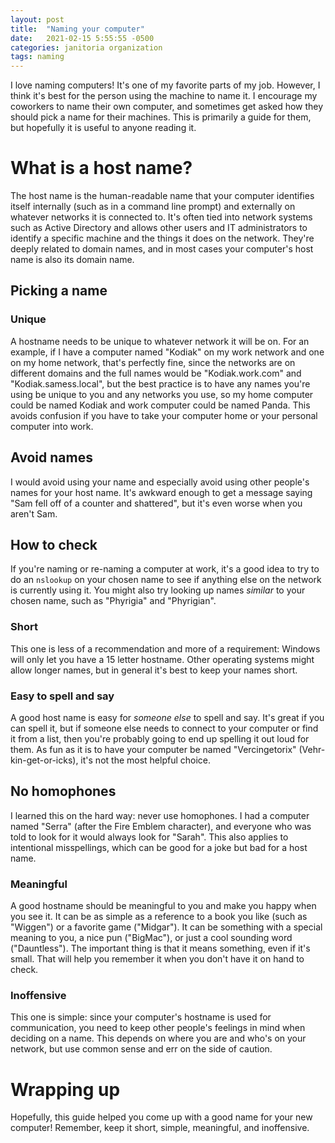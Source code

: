 ```yaml
---
layout: post
title:  "Naming your computer"
date:   2021-02-15 5:55:55 -0500
categories: janitoria organization
tags: naming
---
```

I love naming computers!  It's one of my favorite parts of my job.  However, I think it's best for the person using the machine to name it.  I encourage my coworkers to name their own computer, and sometimes get asked how they should pick a name for their machines. This is primarily a guide for them, but hopefully it is useful to anyone reading it.

# What is a host name?
The host name is the human-readable name that your computer identifies itself internally (such as in a command line prompt) and externally on whatever networks it is connected to.  It's often tied into network systems such as Active Directory and allows other users and IT administrators to identify a specific machine and the things it does on the network.  They're deeply related to domain names, and in most cases your computer's host name is also its domain name.

## Picking a name
### Unique
A hostname needs to be unique to whatever network it will be on.  For an example, if I have a computer named "Kodiak" on my work network and one on my home network, that's perfectly fine, since the networks are on different domains and the full names would be "Kodiak.work.com" and "Kodiak.samess.local", but the best practice is to have any names you're using be unique to you and any networks you use, so my home computer could be named Kodiak and work computer could be named Panda.  This avoids confusion if you have to take your computer home or your personal computer into work.

## Avoid names
I would avoid using your name and especially avoid using other people's names for your host name.  It's awkward enough to get a message saying "Sam fell off of a counter and shattered", but it's even worse when you aren't Sam.

## How to check
If you're naming or re-naming a computer at work, it's a good idea to try to do an `nslookup` on your chosen name to see if anything else on the network is currently using it.  You might also try looking up names *similar* to your chosen name, such as "Phyrigia" and "Phyrigian".

### Short
This one is less of a recommendation and more of a requirement: Windows will only let you have a 15 letter hostname.  Other operating systems might allow longer names, but in general it's best to keep your names short.

### Easy to spell and say
A good host name is easy for *someone else* to spell and say.  It's great if you can spell it, but if someone else needs to connect to your computer or find it from a list, then you're probably going to end up spelling it out loud for them.  As fun as it is to have your computer be named "Vercingetorix" (Vehr-kin-get-or-icks), it's not the most helpful choice.

## No homophones
I learned this on the hard way: never use homophones.  I had a computer named "Serra" (after the Fire Emblem character), and everyone who was told to look for it would always look for "Sarah".  This also applies to intentional misspellings, which can be good for a joke but bad for a host name.

### Meaningful
A good hostname should be meaningful to you and make you happy when you see it.  It can be as simple as a reference to a book you like (such as "Wiggen") or a favorite game ("Midgar").  It can be something with a special meaning to you, a nice pun ("BigMac"), or just a cool sounding word ("Dauntless").  The important thing is that it means something, even if it's small.  That will help you remember it when you don't have it on hand to check.

### Inoffensive
This one is simple: since your computer's hostname is used for communication, you need to keep other people's feelings in mind when deciding on a name.  This depends on where you are and who's on your network, but use common sense and err on the side of caution.

# Wrapping up
Hopefully, this guide helped you come up with a good name for your new computer!  Remember, keep it short, simple, meaningful, and inoffensive.
